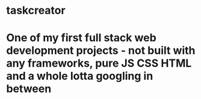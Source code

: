 # taskcreator

# One of my first full stack web development projects - not built with any frameworks, pure JS CSS HTML and a whole lotta googling in between
